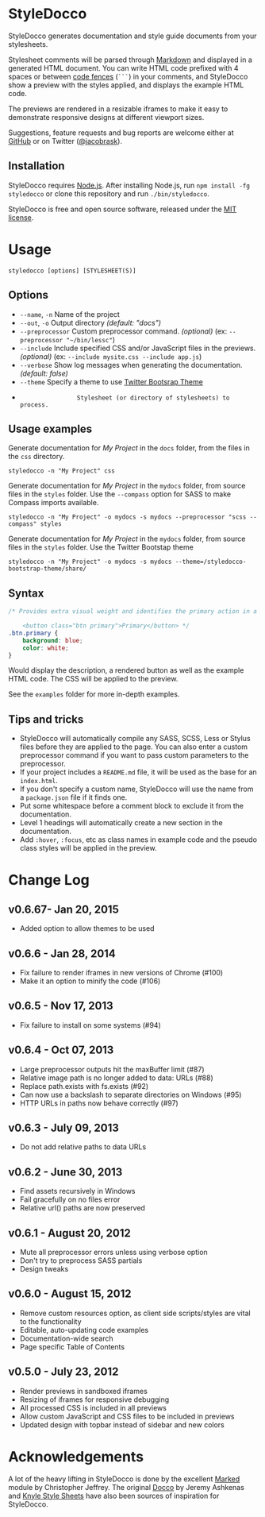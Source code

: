 StyleDocco
==========

StyleDocco generates documentation and style guide documents from your stylesheets.

Stylesheet comments will be parsed through [Markdown](http://en.wikipedia.org/wiki/Markdown) and displayed in a generated HTML document. You can write HTML code prefixed with 4 spaces or between [code fences](http://github.github.com/github-flavored-markdown/) (<code>```</code>) in your comments, and StyleDocco show a preview with the styles applied, and displays the example HTML code. 

The previews are rendered in a resizable iframes to make it easy to demonstrate responsive designs at different viewport sizes.

Suggestions, feature requests and bug reports are welcome either at [GitHub](https://github.com/jacobrask/styledocco/issues) or on Twitter ([@jacobrask](https://twitter.com/jacobrask)).


Installation
------------

StyleDocco requires [Node.js](http://nodejs.org). After installing Node.js, run `npm install -fg styledocco` or clone this repository and run `./bin/styledocco`.

StyleDocco is free and open source software, released under the [MIT license](https://raw.github.com/jacobrask/styledocco/master/LICENSE).


Usage
=====

`styledocco [options] [STYLESHEET(S)]`

Options
-------

 * `--name`, `-n`      Name of the project
 * `--out`, `-o`       Output directory *(default: "docs")*
 * `--preprocessor`    Custom preprocessor command. *(optional)* (ex: `--preprocessor "~/bin/lessc"`)
 * `--include`         Include specified CSS and/or JavaScript files in the previews. *(optional)* (ex: `--include mysite.css --include app.js`)
 * `--verbose`         Show log messages when generating the documentation. *(default: false)*
 * `--theme`           Specify a theme to use [Twitter Bootsrap Theme](https://github.com/konitter/styledocco-bootstrap-theme)
 *                     Stylesheet (or directory of stylesheets) to process.

Usage examples
--------------

Generate documentation for *My Project* in the `docs` folder, from the files in the `css` directory.

`styledocco -n "My Project" css`

Generate documentation for *My Project* in the `mydocs` folder, from source files in the `styles` folder. Use the `--compass` option for SASS to make Compass imports available.

`styledocco -n "My Project" -o mydocs -s mydocs --preprocessor "scss --compass" styles`

Generate documentation for *My Project* in the `mydocs` folder, from source files in the `styles` folder. Use the Twitter Bootstap theme

`styledocco -n "My Project" -o mydocs -s mydocs --theme=/styledocco-bootstrap-theme/share/`

Syntax
------

```css
/* Provides extra visual weight and identifies the primary action in a set of buttons.

    <button class="btn primary">Primary</button> */
.btn.primary {
    background: blue;
    color: white;
}
```

Would display the description, a rendered button as well as the example HTML code. The CSS will be applied to the preview.

See the `examples` folder for more in-depth examples.

Tips and tricks
---------------

 * StyleDocco will automatically compile any SASS, SCSS, Less or Stylus files before they are applied to the page. You can also enter a custom preprocessor command if you want to pass custom parameters to the preprocessor.
 * If your project includes a `README.md` file, it will be used as the base for an `index.html`.
 * If you don't specify a custom name, StyleDocco will use the name from a `package.json` file if it finds one.
 * Put some whitespace before a comment block to exclude it from the documentation.
 * Level 1 headings will automatically create a new section in the documentation.
 * Add `:hover`, `:focus`, etc as class names in example code and the pseudo class styles will be applied in the preview.


Change Log
==========

v0.6.67- Jan 20, 2015
---------------------

 * Added option to allow themes to be used

v0.6.6 - Jan 28, 2014
---------------------

 * Fix failure to render iframes in new versions of Chrome (#100)
 * Make it an option to minify the code (#106)

v0.6.5 - Nov 17, 2013
---------------------

 * Fix failure to install on some systems (#94)

v0.6.4 - Oct 07, 2013
---------------------

 * Large preprocessor outputs hit the maxBuffer limit (#87)
 * Relative image path is no longer added to data: URLs (#88)
 * Replace path.exists with fs.exists (#92)
 * Can now use a backslash to separate directories on Windows (#95)
 * HTTP URLs in paths now behave correctly (#97)

v0.6.3 - July 09, 2013
----------------------

 * Do not add relative paths to data URLs

v0.6.2 - June 30, 2013
----------------------

 * Find assets recursively in Windows
 * Fail gracefully on no files error
 * Relative url() paths are now preserved

v0.6.1 - August 20, 2012
------------------------

 * Mute all preprocessor errors unless using verbose option
 * Don't try to preprocess SASS partials
 * Design tweaks

v0.6.0 - August 15, 2012
------------------------

 * Remove custom resources option, as client side scripts/styles are vital to the functionality
 * Editable, auto-updating code examples
 * Documentation-wide search
 * Page specific Table of Contents

v0.5.0 - July 23, 2012
------------------------

 * Render previews in sandboxed iframes
 * Resizing of iframes for responsive debugging
 * All processed CSS is included in all previews
 * Allow custom JavaScript and CSS files to be included in previews
 * Updated design with topbar instead of sidebar and new colors

Acknowledgements
================

A lot of the heavy lifting in StyleDocco is done by the excellent [Marked](https://github.com/chjj/marked) module by Christopher Jeffrey. The original [Docco](https://github.com/jashkenas/docco) by Jeremy Ashkenas and [Knyle Style Sheets](https://github.com/kneath/kss) have also been sources of inspiration for StyleDocco.